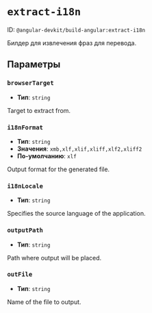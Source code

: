 # `extract-i18n`

ID: `@angular-devkit/build-angular:extract-i18n`

Билдер для извлечения фраз для перевода.


## Параметры

### `browserTarget`

* **Тип**: `string`

Target to extract from.


### `i18nFormat`

* **Тип**: `string`
* **Значения**: `xmb,xlf,xlif,xliff,xlf2,xliff2`
* **По-умолчанию**: `xlf`

Output format for the generated file.


### `i18nLocale`

* **Тип**: `string`

Specifies the source language of the application.


### `outputPath`

* **Тип**: `string`

Path where output will be placed.


### `outFile`

* **Тип**: `string`

Name of the file to output.
